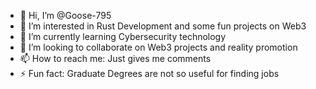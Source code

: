 - 👋 Hi, I’m @Goose-795
- 👀 I’m interested in Rust Development and some fun projects on Web3
- 🌱 I’m currently learning Cybersecurity technology
- 💞️ I’m looking to collaborate on Web3 projects and reality promotion
- 📫 How to reach me: Just gives me comments
- ⚡ Fun fact: Graduate Degrees are not so useful for finding jobs

<!---
Goose-795/Goose-795 is a ✨ special ✨ repository because its `README.md` (this file) appears on your GitHub profile.
You can click the Preview link to take a look at your changes.
--->
